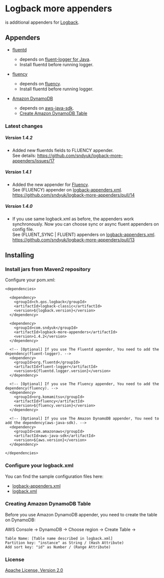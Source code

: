 Logback more appenders
==================================================
is additional appenders for [Logback](http://logback.qos.ch/).

## Appenders
- [fluentd](http://fluentd.org/)
    - depends on [fluent-logger for Java](https://github.com/fluent/fluent-logger-java).
     - Install fluentd before running logger.

- [fluency](https://github.com/komamitsu/fluency)
    - depends on [fluency](https://github.com/komamitsu/fluency).
    - Install fluentd before running logger.

- [Amazon DynamoDB](http://aws.amazon.com/jp/dynamodb/)
    - depends on [aws-java-sdk](http://aws.amazon.com/jp/sdkforjava/).
    - [Create Amazon DynamoDB Table](#Creating-Amazon-DynamoDB-Table)


### Latest changes

##### Version 1.4.2

* Added new fluentds fields to FLUENCY appender.  
  See details: https://github.com/sndyuk/logback-more-appenders/issues/17

##### Version 1.4.1

* Added the new appender for [Fluency](https://github.com/komamitsu/fluency).  
  See (FLUENCY) appender on [logback-appenders.xml](https://github.com/sndyuk/logback-more-appenders/blob/master/src/test/resources/logback-appenders.xml#L73).  
  https://github.com/sndyuk/logback-more-appenders/pull/14


##### Version 1.4.0

* If you use same logback.xml as before, the appenders work synchronously. Now you can choose sync or async fluent appenders on config file.  
  See (FLUENT_SYNC | FLUENT) appenders on [logback-appenders.xml](https://github.com/sndyuk/logback-more-appenders/blob/master/src/test/resources/logback-appenders.xml).  
  https://github.com/sndyuk/logback-more-appenders/pull/13



## Installing

### Install jars from Maven2 repository
Configure your pom.xml:

    <dependencies>
    
      <dependency>
        <groupId>ch.qos.logback</groupId>
        <artifactId>logback-classic</artifactId>
        <version>${logback.version}</version>
      </dependency>
    
      <dependency>
        <groupId>com.sndyuk</groupId>
        <artifactId>logback-more-appenders</artifactId>
        <version>1.4.2</version>
      </dependency>
    
      <!-- [Optional] If you use The Fluentd appender, You need to add the dependency(fluent-logger). -->
      <dependency>
        <groupId>org.fluentd</groupId>
        <artifactId>fluent-logger</artifactId>
        <version>${fluentd.logger.version}</version>
      </dependency>
    
      <!-- [Optional] If you use The Fluency appender, You need to add the dependency(fluency). -->
      <dependency>
        <groupId>org.komamitsu</groupId>
        <artifactId>fluency</artifactId>
        <version>${fluency.version}</version>
      </dependency>
    
      <!-- [Optional] If you use The Amazon DynamoDB appender, You need to add the dependency(aws-java-sdk). -->
      <dependency>
        <groupId>com.amazonaws</groupId>
        <artifactId>aws-java-sdk</artifactId>
        <version>${aws.version}</version>
      </dependency>
    
    </dependencies>

### Configure your logback.xml
You can find the sample configuration files here:

- [logback-appenders.xml](https://github.com/sndyuk/logback-more-appenders/blob/master/src/test/resources/logback-appenders.xml)
- [logback.xml](https://github.com/sndyuk/logback-more-appenders/blob/master/src/test/resources/logback.xml)

### <a name="Creating-Amazon-DynamoDB-Table"></a>Creating Amazon DynamoDB Table
Before you use Amazon DynamoDB appender, you need to create the table on DynamoDB:

AWS Console -> DynamoDB -> Choose region -> Create Table -> 

    Table Name: [Table name described in logback.xml]
    Partition key: "instance" as String / (Hash Attribute)
    Add sort key: "id" as Number / (Range Attribute)

### License
[Apache License, Version 2.0](LICENSE)
